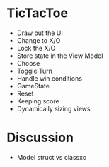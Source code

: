 # TicTacToe

- Draw out the UI
- Change to X/O
- Lock the X/O
- Store state in the View Model
- Choose
- Toggle Turn
- Handle win conditions
 - GameState
- Reset
- Keeping score
- Dynamically sizing views

# Discussion

- Model struct vs classxc